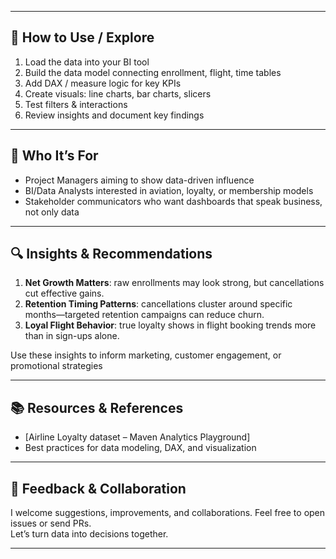 



---

## 📌 How to Use / Explore

1. Load the data into your BI tool  
2. Build the data model connecting enrollment, flight, time tables  
3. Add DAX / measure logic for key KPIs  
4. Create visuals: line charts, bar charts, slicers  
5. Test filters & interactions  
6. Review insights and document key findings  

---

## 🧠 Who It’s For

- Project Managers aiming to show data-driven influence  
- BI/Data Analysts interested in aviation, loyalty, or membership models  
- Stakeholder communicators who want dashboards that speak business, not only data  

---

## 🔍 Insights & Recommendations

1. **Net Growth Matters**: raw enrollments may look strong, but cancellations cut effective gains.  
2. **Retention Timing Patterns**: cancellations cluster around specific months—targeted retention campaigns can reduce churn.  
3. **Loyal Flight Behavior**: true loyalty shows in flight booking trends more than in sign-ups alone.  

Use these insights to inform marketing, customer engagement, or promotional strategies

---

## 📚 Resources & References

- [Airline Loyalty dataset – Maven Analytics Playground] 
- Best practices for data modeling, DAX, and visualization  

---

## 💬 Feedback & Collaboration

I welcome suggestions, improvements, and collaborations. Feel free to open issues or send PRs.  
Let’s turn data into decisions together.

---

